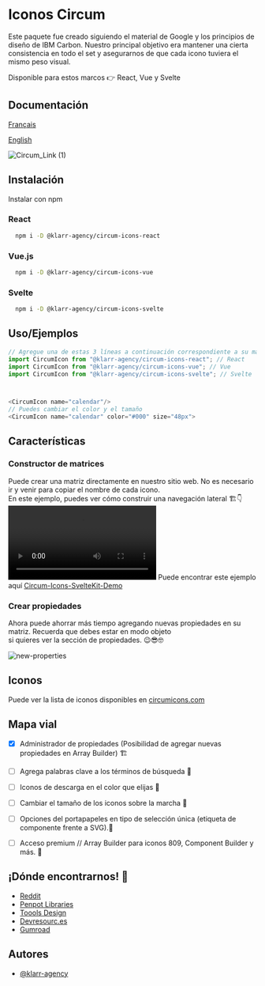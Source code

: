 # Iconos Circum

Este paquete fue creado siguiendo el material de Google y los principios de diseño de IBM Carbon. Nuestro principal objetivo era mantener una cierta consistencia en todo el set y asegurarnos de que cada icono tuviera el mismo peso visual.

Disponible para estos marcos 👉 React, Vue y Svelte

## Documentación
[Français](https://github.com/Klarr-Agency/Circum-Icons/blob/main/README-FR.md)

[English](https://github.com/Klarr-Agency/Circum-Icons/blob/main/README.md)

![Circum_Link (1)](https://user-images.githubusercontent.com/87146097/178076202-fbf32509-ec2e-4682-9a1a-ba7eb2da5c58.png)


## Instalación

Instalar con npm

### React
```bash
  npm i -D @klarr-agency/circum-icons-react
```
### Vue.js
```bash
  npm i -D @klarr-agency/circum-icons-vue
```
### Svelte
```bash
  npm i -D @klarr-agency/circum-icons-svelte
```

## Uso/Ejemplos

```javascript
// Agregue una de estas 3 líneas a continuación correspondiente a su marco
import CircumIcon from "@klarr-agency/circum-icons-react"; // React
import CircumIcon from "@klarr-agency/circum-icons-vue"; // Vue
import CircumIcon from "@klarr-agency/circum-icons-svelte"; // Svelte



<CircumIcon name="calendar"/>
// Puedes cambiar el color y el tamaño
<CircumIcon name="calendar" color="#000" size="48px">
```
## Características
### Constructor de matrices
Puede crear una matriz directamente en nuestro sitio web. No es necesario ir y venir para copiar el nombre de cada icono. <br>
En este ejemplo, puedes ver cómo construir una navegación lateral 🏗👇
<video controls loop autoplay src="https://user-images.githubusercontent.com/87146097/178076997-3ca71b79-df70-4ab0-b28d-3d5b6d4fba80.mp4"></video>
Puede encontrar este ejemplo aquí [Circum-Icons-SvelteKit-Demo](https://github.com/Klarr-Agency/Circum-Icons-SvelteKit-Demo)

### Crear propiedades
Ahora puede ahorrar más tiempo agregando nuevas propiedades en su matriz. Recuerda que debes estar en modo objeto <br>
si quieres ver la sección de propiedades.
😉😎🤓
<div style="margin-bottom:12px;"></div>

![new-properties](https://user-images.githubusercontent.com/87146097/183116759-b32e6aee-a3dc-449f-ba11-f87f833e1f83.gif)



## Iconos

Puede ver la lista de iconos disponibles en [circumicons.com](https://circumicons.com)

## Mapa vial
- [X] Administrador de propiedades (Posibilidad de agregar nuevas propiedades en Array Builder) 🏗
- [ ] Agrega palabras clave a los términos de búsqueda 🔎
- [ ] Iconos de descarga en el color que elijas 🎨
- [ ] Cambiar el tamaño de los iconos sobre la marcha 🚀
- [ ] Opciones del portapapeles en tipo de selección única (etiqueta de componente frente a SVG).📌
- [ ] Acceso premium // Array Builder para iconos 809, Component Builder y más. 💸


## ¡Dónde encontrarnos! 👀
- [Reddit](https://www.reddit.com/r/circumicons/)
- [Penpot Libraries](https://penpot.app/libraries-templates.html)
- [Toools Design](https://www.toools.design/free-open-source-icon-libraries)
- [Devresourc.es](https://devresourc.es/)
- [Gumroad](https://klarr.gumroad.com/l/knlpl)

## Autores

-   [@klarr-agency](https://www.github.com/klarr-agency)
